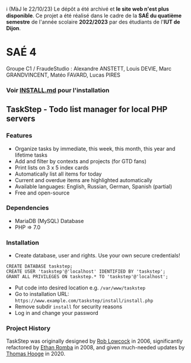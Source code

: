 :information_source: (MàJ le 22/10/23) Le dépôt a été archivé et **le site web n'est plus disponible**. Ce projet a été réalisé dans le cadre de la **SAÉ du quatième semestre** de l'année scolaire **2022/2023** par des étudiants de l'**IUT de Dijon**.

# SAÉ 4

Groupe C1 / FraudeStudio : Alexandre ANSTETT, Louis DEVIE, Marc GRANDVINCENT, Matéo FAVARD, Lucas PIRES

### Voir [INSTALL.md](INSTALL.md) pour l'installation

## TaskStep - Todo list manager for local PHP servers

### Features

- Organize tasks by immediate, this week, this month, this year and lifetime tasks
- Add and filter by contexts and projects (for GTD fans)
- Print lists on 3 x 5 index cards
- Automatically list all items for today
- Current and overdue items are highlighted automatically
- Available languages: English, Russian, German, Spanish (partial)
- Free and open-source

### Dependencies

- MariaDB (MySQL) Database
- PHP => 7.0

### Installation

- Create database, user and rights. Use your own secure credentials!
```
CREATE DATABASE taskstep;
CREATE USER 'taskstep'@'localhost' IDENTIFIED BY 'taskstep';
GRANT ALL PRIVILEGES ON taskstep.* TO 'taskstep'@'localhost';
```
- Put code into desired location e.g. `/var/www/taskstep`
- Go to installation URL: `https://www.example.com/taskstep/install/install.php`
- Remove subdir `install` for security reasons
- Log in and change your password

### Project History

TaskStep was originally designed by [Rob Lowcock](https://github.com/rob-lowcock) in 2006, significantly refactored by [Ethan Romba](https://www.github.com/eromba) in 2008, and given much-needed updates by [Thomas Hooge](https://www.github.com/thooge) in 2020.
